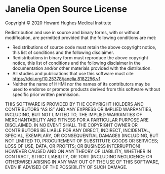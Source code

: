 # Janelia Open Source License
Copyright &copy; 2020 Howard Hughes Medical Institute

Redistribution and use in source and binary forms, with or without modification, are permitted provided that the 
following conditions are met:

* Redistributions of source code must retain the above copyright notice, this list of conditions and the following 
  disclaimer.
* Redistributions in binary form must reproduce the above copyright notice, this list of conditions and the following 
  disclaimer in the documentation and/or other materials provided with the distribution.
* All studies and publications that use this software must cite https://doi.org/10.25378/janelia.8182256.v1
* Neither the name of HHMI nor the names of its contributors may be used to endorse or promote products derived from 
  this software without specific prior written permission.

THIS SOFTWARE IS PROVIDED BY THE COPYRIGHT HOLDERS AND CONTRIBUTORS “AS IS” AND ANY EXPRESS OR IMPLIED WARRANTIES, 
INCLUDING, BUT NOT LIMITED TO, THE IMPLIED WARRANTIES OF MERCHANTABILITY AND FITNESS FOR A PARTICULAR PURPOSE ARE 
DISCLAIMED. IN NO EVENT SHALL THE COPYRIGHT OWNER OR CONTRIBUTORS BE LIABLE FOR ANY DIRECT, INDIRECT, INCIDENTAL, 
SPECIAL, EXEMPLARY, OR CONSEQUENTIAL DAMAGES (INCLUDING, BUT NOT LIMITED TO, PROCUREMENT OF SUBSTITUTE GOODS OR 
SERVICES; LOSS OF USE, DATA, OR PROFITS; OR BUSINESS INTERRUPTION) HOWEVER CAUSED AND ON ANY THEORY OF LIABILITY, 
WHETHER IN CONTRACT, STRICT LIABILITY, OR TORT (INCLUDING NEGLIGENCE OR OTHERWISE) ARISING IN ANY WAY OUT OF THE USE 
OF THIS SOFTWARE, EVEN IF ADVISED OF THE POSSIBILITY OF SUCH DAMAGE.
